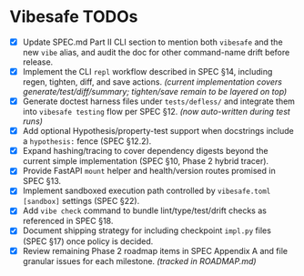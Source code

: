 # Vibesafe TODOs

- [x] Update SPEC.md Part II CLI section to mention both `vibesafe` and the new `vibe` alias, and audit the doc for other command-name drift before release.
- [x] Implement the CLI `repl` workflow described in SPEC §14, including regen, tighten, diff, and save actions. *(current implementation covers generate/test/diff/summary; tighten/save remain to be layered on top)*
- [x] Generate doctest harness files under `tests/defless/` and integrate them into `vibesafe testing` flow per SPEC §12. *(now auto-written during test runs)*
- [x] Add optional Hypothesis/property-test support when docstrings include a `hypothesis:` fence (SPEC §12.2).
- [x] Expand hashing/tracing to cover dependency digests beyond the current simple implementation (SPEC §10, Phase 2 hybrid tracer).
- [x] Provide FastAPI `mount` helper and health/version routes promised in SPEC §13.
- [x] Implement sandboxed execution path controlled by `vibesafe.toml` `[sandbox]` settings (SPEC §22).
- [x] Add `vibe check` command to bundle lint/type/test/drift checks as referenced in SPEC §18.
- [x] Document shipping strategy for including checkpoint `impl.py` files (SPEC §17) once policy is decided.
- [x] Review remaining Phase 2 roadmap items in SPEC Appendix A and file granular issues for each milestone. *(tracked in ROADMAP.md)*
